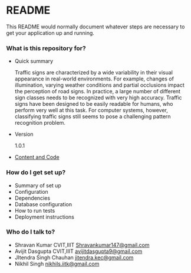 # README #

This README would normally document whatever steps are necessary to get your application up and running.

### What is this repository for? ###

* Quick summary

  Traffic signs are characterized by a wide variability in their visual appearance in real-world environments. For example, changes
of illumination, varying weather conditions and partial occlusions impact the perception of road signs. In practice, a large number
of different sign classes needs to be recognized with very high accuracy. Traffic signs have been designed to be easily readable
for humans, who perform very well at this task. For computer systems, however, classifying traffic signs still seems to pose a
challenging pattern recognition problem.
* Version

  1.0.1
* [Content and Code](https://bitbucket.org/tutorials/markdowndemo)

### How do I get set up? ###

* Summary of set up
* Configuration
* Dependencies
* Database configuration
* How to run tests
* Deployment instructions

### Who do I talk to? ###

* Shravan Kumar
  CVIT,IIIT
  Shravankumar147@gmail.com
* Avijit Dasgupta
  CVIT,IIIT
  avijitdasgupta9@gmail.com
* JItendra Singh Chauhan
  jitendra.kec@gmail.com
* Nikhil Singh
  nikhils.iitk@gmail.com
